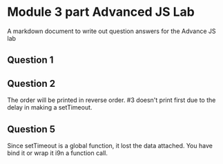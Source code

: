 # Module 3 part Advanced JS Lab

A markdown document to write out question answers for the Advance JS lab

## Question 1

## Question 2

The order will be printed in reverse order. #3 doesn't print first due to the delay in making a setTimeout.

## Question 5
Since setTimeout is a global function, it lost the data attached. You have bind it or wrap it i9n a function call.
